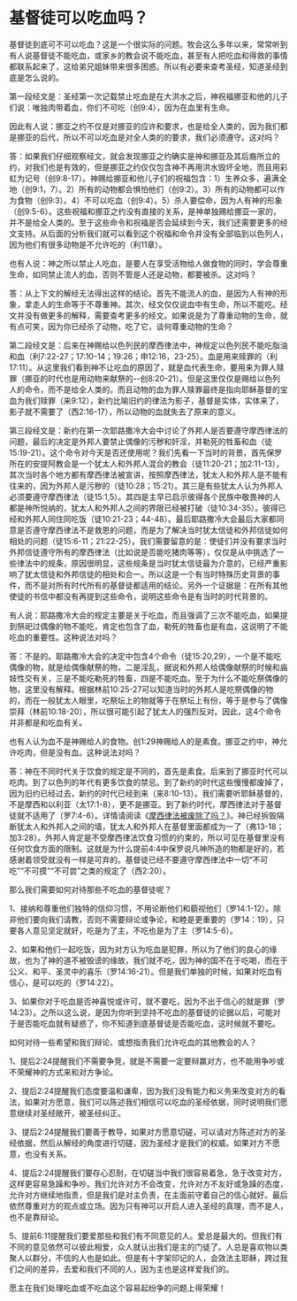 # 基督徒可以吃血吗？



<p>基督徒到底可不可以吃血？这是一个很实际的问题。牧会这么多年以来，常常听到有人说基督徒不能吃血，或家乡的教会说不能吃血，甚至有人把吃血和得救的事情都联系起来了，这给弟兄姐妹带来很多困惑。所以有必要来查考圣经，知道圣经到底是怎么说的。</p>

<p>第一段经文是：圣经第一次记载禁止吃血是在大洪水之后，神祝福挪亚和他的儿子们说：唯独肉带着血，你们不可吃（创9:4），因为在血里有生命。</p>

<p>因此有人说：挪亚之约不仅是对挪亚的应许和要求，也是给全人类的，因为我们都是挪亚的后代，所以不可以吃血是对全人类的的要求，我们必须遵守。这对吗？</p>

<p>答：如果我们仔细观察经文，就会发现挪亚之约确实是神和挪亚及其后裔所立的约，对我们也是有效的，但是挪亚之约仅仅包含神不再用洪水毁坏全地，而且用彩虹为记号（创9:8-17）。神赐给挪亚和他儿子们的祝福包含：1）生养众多，遍满全地（创9:1，7）。2）所有的动物都会惧怕他们（创9:2）。3）所有的动物都可以作为食物（创9:3）。4）不可以吃血（创9:4）。5）杀人要偿命，因为人有神的形象（创9:5-6）。这些祝福和挪亚之约没有直接的关系，是神单独赐给挪亚一家的，并不是给全人类的。至于这些命令和祝福是否会延续到今天，我们还需要更多的经文支持。从后面的分析我们就可以看到这个祝福和命令并没有全部临到以色列人，因为他们有很多动物是不允许吃的（利11章）。</p>

<p>也有人说：神之所以禁止人吃血，是要人在享受活物给人做食物的同时，学会尊重生命，如同禁止流人的血，否则不管是人还是动物，都要被杀。这对吗？</p>

<p>答：从上下文的解经无法得出这样的结论。首先不能流人的血，是因为人有神的形象，拿走人的生命等于不尊重神。其次，经文仅仅说血中有生命，所以不能吃。经文并没有做更多的解释，需要查考更多的经文。如果说是为了尊重动物的生命，就有点可笑，因为你已经杀了动物，吃了它，谈何尊重动物的生命？</p>

<p>第二段经文是：后来在神赐给以色列民的摩西律法中，神规定以色列民不能吃脂油和血（利7:22-27；17:10-14；19:26；申12:16，23-25）。血是用来赎罪的（利17:11）。从这里我们看到神不让吃血的原因了，就是血代表生命，要用来为罪人赎罪（挪亚的时代也是用动物来献祭的--创8:20-21）。但是这里仅仅是赐给以色列人的命令，而不是给全人类的。而且动物的血为罪人赎罪最终是指向耶稣基督的宝血为我们赎罪（来9:12），新约比喻旧约的律法为影子，基督是实体，实体来了，影子就不需要了（西2:16-17），所以动物的血就失去了原来的意义。</p>

<p>第三段经文是：新约在第一次耶路撒冷大会中讨论了外邦人是否要遵守摩西律法的问题，最后的决定是外邦人要禁止偶像的污秽和奸淫，并勒死的牲畜和血（徒15:19-21）。这个命令对今天是否还使用呢？我们先看一下当时的背景，首先保罗所在的安提阿教会是一个犹太人和外邦人混合的教会（徒11:20-21；加2:11-13），其次当时各个地方都有摩西律法被宣讲，按照摩西律法，犹太人和外邦人是不能有往来的，因为外邦人是污秽的（徒10:28；15:21）。其三是有些犹太人认为外邦人必须要遵守摩西律法（徒15:1,5）。其四是主早已启示彼得各个民族中敬畏神的人都是神所悦纳的，犹太人和外邦人之间的界限已经被打破（徒10:34-35）。彼得已经和外邦人同住同吃饭（徒10:21-23；44-48）。最后耶路撒冷大会最后大家都同意是否遵守摩西律法不是救恩的问题，而是为了解决当时犹太信徒和外邦信徒如何相处的问题（徒15:6-11；21:22-25）。我们需要留意的是：使徒们并没有要求当时外邦信徒遵守所有的摩西律法（比如说是否能吃猪肉等等），仅仅是从中挑选了一些律法中的规条，原因很明显，这些规条是当时犹太信徒最为介意的，已经严重影响了犹太信徒和外邦信徒的相处和合一。所以这是一个有当时特殊历史背景的事件，而不是对所有时代所有的基督徒都适用的结论。另外一个证据是：在所有其他使徒的书信中都没有再提到这些命令，说明这些命令是有当时的时代背景的。</p>

<p>有人说：耶路撒冷大会的规定主要是关于吃血，而且强调了三次不能吃血，如果提到祭祀过偶像的物不能吃，肯定也包含了血，勒死的牲畜也是有血，这说明了不能吃血的重要性。这种说法对吗？</p>

<p>答：不是的。耶路撒冷大会的决定中包含4个命令（徒15:20,29），一个是不能吃偶像的物，就是给偶像献祭的物，二是淫乱，据说和外邦人给偶像献祭的时候和庙妓性交有关，三是不能吃勒死的牲畜，四是不能吃血。至于为什么不能吃祭偶像的物，这里没有解释。根据林前10:25-27可以知道当时的外邦人是吃祭偶像的物的，而在一般犹太人眼里，吃祭坛上的物就等于在祭坛上有份，等于是参与了偶像崇拜（林前10:18-20），所以很可能引起了犹太人的强烈反对。因此，这4个命令并非都是和吃血有关。</p>

<p>也有人认为血不是神赐给人的食物。创1:29神赐给人的是素食。挪亚之约中，神允许吃肉，但是没有血。这种说法对吗？</p>

<p>答：神在不同时代关于饮食的规定是不同的，首先是素食。后来到了挪亚时代可以吃肉。到了以色列的年代有更多饮食的禁忌。到了新约的时代这些慢慢都废掉了，因为旧约已经过去，新约的时代已经到来（来8:10-13）。我们需要听耶稣基督的，不是摩西和以利亚（太17:1-8），更不是挪亚。到了新约时代，摩西律法对于基督徒就不适用了（罗7:4-6）。详情请阅读《<a href="/node/12686">摩西律法被废除了吗？</a>》。神已经拆毁隔断犹太人和外邦人之间的墙，犹太人和外邦人在基督里面都成为一了（弗13-18；加3:28）。外邦人肯定是不受摩西律法饮食习惯的约束的，所以可见在基督里没有任何饮食方面的限制。这就是为什么提前4:4中保罗说凡神所造的物都是好的，若感谢着领受就没有一样是可弃的。基督徒已经不要遵守摩西律法中一切“不可吃”“不可摸”“不可尝”之类的规定了（西2:20）。</p>

<p>那么我们需要如何对待那些不吃血的基督徒呢？</p>

<p>1、接纳和尊重他们独特的信仰习惯，不用论断他们和藐视他们（罗14:1-12）。除非他们要向我们请教，否则不需要辩论或争论，和睦是更重要的（罗14：19），只要各人意见坚定就好，吃是为了主，不吃也是为了主（罗14:5-6）。</p>

<p>2、如果和他们一起吃饭，因为对方认为吃血是犯罪，所以为了他们的良心的缘故，也为了神的道不被毁谤的缘故，我们就不吃，因为神的国不在于吃喝，而在于公义、和平、圣灵中的喜乐（罗14:16-21）。但是我们单独的时候，如果对吃血有信心，是可以吃的（罗14:22）。</p>

<p>3、如果你对于吃血是否神喜悦或许可，就不要吃，因为不出于信心的就是罪（罗14:23）。之所以这么说，是因为你听到坚持不吃血的基督徒的论据以后，可能对于是否能吃血就有疑惑了，你不知道到底基督徒是否能吃血，这时候就不要吃。</p>

<p>如何对待一些希望和我们辩论、或想指责我们允许吃血的其他教会的人？</p>

<p>1、提后2:24提醒我们不需要争竞，就是不需要一定要辩赢对方，也不能用争吵或不荣耀神的方式来和对方争论。</p>

<p>2、提后2:24提醒我们态度要温和谦卑，因为我们没有能力和义务来改变对方的看法，如果对方愿意，我们可以陈述我们相信可以吃血的圣经依据，同时说明我们愿意继续对圣经敞开，被圣经纠正。</p>

<p>3、提后2:24提醒我们要善于教导，如果对方愿意切磋，可以请对方陈述对方的圣经依据，然后从解经的角度进行切磋，因为圣经才是我们的权威。如果对方不愿意，也没有关系。</p>

<p>4、提后2:24提醒我们要存心忍耐，在切磋当中我们很容易着急，急于改变对方，这样更容易急躁和争吵。我们允许对方不会改变，允许对方不友好或急躁的态度，允许对方继续地指责，但是我们是对主负责，在主面前守着自己的信心就好。最后依然尊重对方的观点或立场。因为只有神可以开启人进入圣经的真理，而不是人，也不是靠辩论。</p>

<p>5、提前6:11提醒我们要爱那些和我们有不同意见的人。爱总是最大的。但我们有不同的意见依然可以彼此相爱，众人就认出我们是主的门徒了。人总是喜欢物以类聚人以群分，不信的人也是如此。但是有十字架印记的人，会效法主耶稣，跨过我们之间的差异，去爱和我们不同的人，因为主也是这样爱我们的。</p>

<p>愿主在我们处理吃血或不吃血这个容易起纷争的问题上得荣耀！</p>